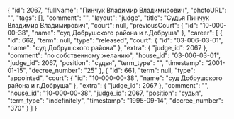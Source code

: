 {
    "id": 2067,
    "fullName": "Пинчук Владимир Владимирович",
    "photoURL": "",
    "tags": [],
    "comment": "",
    "layout": "judge",
    "title": "Судья Пинчук Владимир Владимирович",
    "court": null,
    "previousCourt": {
        "id": "10-000-00-38",
        "name": "суд Добрушского района и г.Добруша"
    },
    "career": [
        {
            "id": 662,
            "term": null,
            "type": "released",
            "court": {
                "id": "03-006-03-01",
                "name": "суд Добрушского района"
            },
            "extra": {
                "judge_id": 2067
            },
            "comment": "по собственному желанию",
            "house_id": "03-006-03-01",
            "judge_id": 2067,
            "position": "судья",
            "term_type": "",
            "timestamp": "2001-01-15",
            "decree_number": "25"
        },
        {
            "id": 661,
            "term": null,
            "type": "appointed",
            "court": {
                "id": "10-000-00-38",
                "name": "суд Добрушского района и г.Добруша"
            },
            "extra": {
                "judge_id": 2067
            },
            "comment": "",
            "house_id": "10-000-00-38",
            "judge_id": 2067,
            "position": "судья",
            "term_type": "indefinitely",
            "timestamp": "1995-09-14",
            "decree_number": "370"
        }
    ]
}